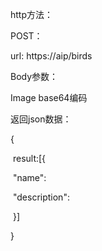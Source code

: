 http方法：

POST：

url: https://aip/birds

Body参数：

Image    base64编码

返回json数据：

{

​		result:[{

​			"name":

​			"description":

​		}]

}



